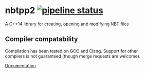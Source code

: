 # nbtpp2 [![pipeline status](https://gitlab.com/rutgerbrf/libnbtpp2/badges/master/pipeline.svg)](https://gitlab.com/rutgerbrf/libnbtpp2/commits/master)
A C++14 library for creating, opening and modifying NBT files

## Compiler compatability
Compilation has been tested on GCC and Clang. Support for other compilers is not guaranteed (though merge requests are welcome).

[Documentation](https://rutgerbrf.gitlab.io/libnbtpp2)